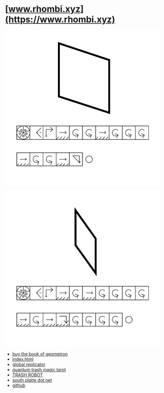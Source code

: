 # [www.rhombi.xyz](https://www.rhombi.xyz)

![](https://raw.githubusercontent.com/LafeLabs/trashmagicmedia/main/rhombidotxyz/images/rhombus1.svg)

![](https://raw.githubusercontent.com/LafeLabs/trashmagicmedia/main/rhombidotxyz/images/rhombus2.svg)

 - [buy the book of geometron](https://www.lulu.com/shop/lafe-spietz/geometron/paperback/product-qqk98g.html)
 - [index.html](index.html)
 - [global replicator](https://raw.githubusercontent.com/LafeLabs/trashmagicmedia/main/rhombidotxyz/php/replicator.txt)
 - [quantum trash magic tarot](https://www.quantumart.org)
 - [TRASH ROBOT](https://www.trashrobot.org)
 - [south platte dot net](https://www.southplatte.net)
 - [github](https://github.com/LafeLabs/trashmagicmedia/tree/main/rhombidotxyz)
